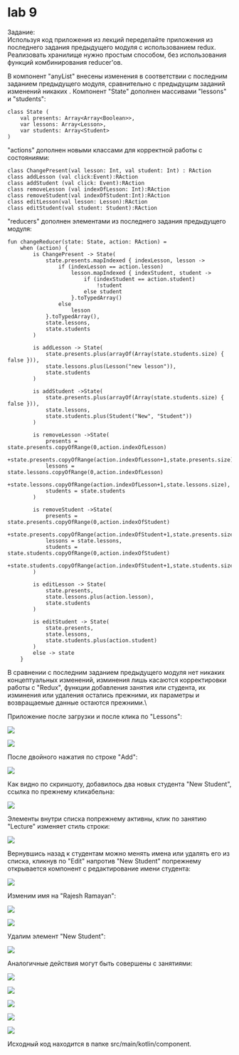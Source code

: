 # lab 9
Задание:\
Используя код приложения из лекций переделайте приложения из последнего задания предыдущего модуля с использованием redux. Реализовать хранилище нужно простым способом, без использования функций комбинирования reducer'ов.



В компонент  "anyList" внесены изменения в соответствии с последним заданием предыдущего модуля, сравнительно с предыдущим заданий изменений никаких . Компонент "State" дополнен массивами "lessons" и "students": 

	class State (
	    val presents: Array<Array<Boolean>>,
	    var lessons: Array<Lesson>,
	    var students: Array<Student>
	)

"actions" дополнен новыми классами для корректной работы с состояниями:

	class ChangePresent(val lesson: Int, val student: Int) : RAction
	class addLesson (val click:Event):RAction
	class addStudent (val click: Event):RAction
	class removeLesson (val indexOfLesson: Int):RAction
	class removeStudent(val indexOfStudent:Int):RAction
	class editLesson(val lesson: Lesson):RAction
	class editStudent(val student: Student):RAction

"reducers" дополнен элементами из последнего задания предыдущего модуля:

	fun changeReducer(state: State, action: RAction) =
	    when (action) {
	        is ChangePresent -> State(
	            state.presents.mapIndexed { indexLesson, lesson ->
	                if (indexLesson == action.lesson)
	                    lesson.mapIndexed { indexStudent, student ->
	                        if (indexStudent == action.student)
	                            !student
	                        else student
	                    }.toTypedArray()
	                else
	                    lesson
	            }.toTypedArray(),
	            state.lessons,
	            state.students
	        )
	
	        is addLesson -> State(
	            state.presents.plus(arrayOf(Array(state.students.size) { false })),
	            state.lessons.plus(Lesson("new lesson")),
	            state.students
	        )
	
	        is addStudent ->State(
	            state.presents.plus(arrayOf(Array(state.students.size) { false })),
	            state.lessons,
	            state.students.plus(Student("New", "Student"))
	        )
	
	        is removeLesson ->State(
	            presents = state.presents.copyOfRange(0,action.indexOfLesson)
	                    +state.presents.copyOfRange(action.indexOfLesson+1,state.presents.size),
	            lessons = state.lessons.copyOfRange(0,action.indexOfLesson)
	                    +state.lessons.copyOfRange(action.indexOfLesson+1,state.lessons.size),
	            students = state.students
	        )
	
	        is removeStudent ->State(
	            presents = state.presents.copyOfRange(0,action.indexOfStudent)
	                    +state.presents.copyOfRange(action.indexOfStudent+1,state.presents.size),
	            lessons = state.lessons,
	            students = state.students.copyOfRange(0,action.indexOfStudent)
	                    +state.students.copyOfRange(action.indexOfStudent+1,state.students.size)
	        )
	
	        is editLesson -> State(
	            state.presents,
	            state.lessons.plus(action.lesson),
	            state.students
	        )
	
	        is editStudent -> State(
	            state.presents,
	            state.lessons,
	            state.students.plus(action.student)
	        )
	        else -> state
	    }

В сравнении с последним заданием предыдущего модуля нет никаких концептуальных изменений, изминения лишь касаются корректировки работы с "Redux", функции добавления занятия или студента, их изминения или удаления остались прежними, их параметры и возвращаемые данные остаются прежними.\

Приложение после загрузки и после клика по "Lessons":

![](https://github.com/mementomorri/Kotlin-Frontend/blob/lab9/screenshots/onLoad.PNG)

![](https://github.com/mementomorri/Kotlin-Frontend/blob/lab9/screenshots/lessons.PNG)

После двойного нажатия по строке "Add":

![](https://github.com/mementomorri/Kotlin-Frontend/blob/lab9/screenshots/newStudents.PNG)

Как видно по скриншоту, добавилось два новых студента "New Student", ссылка по прежнему кликабельна:

![](https://github.com/mementomorri/Kotlin-Frontend/blob/lab9/screenshots/newStudent.PNG)

Элементы внутри списка попрежнему активны, клик по занятию "Lecture"  изменяет стиль строки:

![](https://github.com/mementomorri/Kotlin-Frontend/blob/lab9/screenshots/lectureClicked.PNG)

Вернувшись назад к студентам можно менять имена или удалять его из списка, кликнув по "Edit" напротив "New Student" попрежнему открывается компонент с редактирование имени студента:

![](https://github.com/mementomorri/Kotlin-Frontend/blob/lab9/screenshots/newStudentEdit.PNG)

Изменим имя на "Rajesh Ramayan":

![](https://github.com/mementomorri/Kotlin-Frontend/blob/lab9/screenshots/RajeshRamayanEditing.PNG)

![](https://github.com/mementomorri/Kotlin-Frontend/blob/lab9/screenshots/RajeshRamayan.PNG)

Удалим элемент "New Student":

![](https://github.com/mementomorri/Kotlin-Frontend/blob/lab9/screenshots/deleteStudent.PNG)

Аналогичные действия могут быть совершены с занятиями:

![](https://github.com/mementomorri/Kotlin-Frontend/blob/lab9/screenshots/lessons.PNG)

![](https://github.com/mementomorri/Kotlin-Frontend/blob/lab9/screenshots/newLessons.PNG)

![](https://github.com/mementomorri/Kotlin-Frontend/blob/lab9/screenshots/devOps.PNG)

![](https://github.com/mementomorri/Kotlin-Frontend/blob/lab9/screenshots/lessons2.PNG)

![](https://github.com/mementomorri/Kotlin-Frontend/blob/lab9/screenshots/deleteLesson.PNG)

Исходный код находится в папке src/main/kotlin/component.
